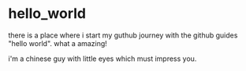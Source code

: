 # hello_world
there is a place where i start my guthub journey with the github guides "hello world". what a amazing! 

i'm a chinese guy with little eyes which must impress you.
